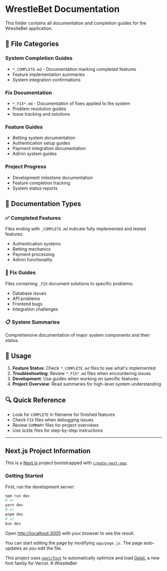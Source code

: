 # WrestleBet Documentation

This folder contains all documentation and completion guides for the WrestleBet application.

## 📂 File Categories

### System Completion Guides
- `*_COMPLETE.md` - Documentation marking completed features
- Feature implementation summaries
- System integration confirmations

### Fix Documentation
- `*_FIX*.md` - Documentation of fixes applied to the system
- Problem resolution guides
- Issue tracking and solutions

### Feature Guides
- Betting system documentation
- Authentication setup guides
- Payment integration documentation
- Admin system guides

### Project Progress
- Development milestone documentation
- Feature completion tracking
- System status reports

## 📖 Documentation Types

### ✅ Completed Features
Files ending with `_COMPLETE.md` indicate fully implemented and tested features:
- Authentication systems
- Betting mechanics
- Payment processing
- Admin functionality

### 🔧 Fix Guides
Files containing `_FIX` document solutions to specific problems:
- Database issues
- API problems
- Frontend bugs
- Integration challenges

### 📋 System Summaries
Comprehensive documentation of major system components and their status.

## 🎯 Usage

1. **Feature Status**: Check `*_COMPLETE.md` files to see what's implemented
2. **Troubleshooting**: Review `*_FIX*.md` files when encountering issues
3. **Development**: Use guides when working on specific features
4. **Project Overview**: Read summaries for high-level system understanding

## 🔍 Quick Reference

- Look for `COMPLETE` in filename for finished features
- Check `FIX` files when debugging issues
- Review `SUMMARY` files for project overviews
- Use `GUIDE` files for step-by-step instructions

---

## Next.js Project Information

This is a [Next.js](https://nextjs.org) project bootstrapped with [`create-next-app`](https://github.com/vercel/next.js/tree/canary/packages/create-next-app).

### Getting Started

First, run the development server:

```bash
npm run dev
# or
yarn dev
# or
pnpm dev
# or
bun dev
```

Open [http://localhost:3000](http://localhost:3000) with your browser to see the result.

You can start editing the page by modifying `app/page.js`. The page auto-updates as you edit the file.

This project uses [`next/font`](https://nextjs.org/docs/app/building-your-application/optimizing/fonts) to automatically optimize and load [Geist](https://vercel.com/font), a new font family for Vercel.
#   W r e s t l e B e t 
 
 